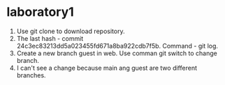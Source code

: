 # laboratory1
1. Use git clone to download repository.
2. The last hash - commit 24c3ec83213dd5a023455fd671a8ba922cdb7f5b. Command - git log.
3. Create a new branch guest in web. Use comman git switch to change branch.
4. I can't see a change because main ang guest are two different branches.


